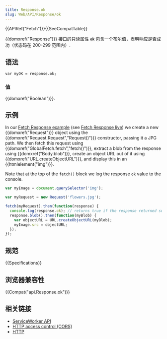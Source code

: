 ```yaml
---
title: Response.ok
slug: Web/API/Response/ok
---
```

{{APIRef("Fetch")}}{{SeeCompatTable}}

{{domxref("Response")}} 接口的只读属性 **`ok`** 包含一个布尔值，表明响应是否成功（状态码在 200-299 范围内）.

## 语法

```plain
var myOK = response.ok;
```

### 值

{{domxref("Boolean")}}.

## 示例

In our [Fetch Response example](https://github.com/mdn/fetch-examples/tree/gh-pages/fetch-response) (see [Fetch Response live](http://mdn.github.io/fetch-examples/fetch-response/)) we create a new {{domxref("Request")}} object using the {{domxref("Request.Request","Request()")}} constructor, passing it a JPG path. We then fetch this request using {{domxref("GlobalFetch.fetch","fetch()")}}, extract a blob from the response using {{domxref("Body.blob")}}, create an object URL out of it using {{domxref("URL.createObjectURL")}}, and display this in an {{htmlelement("img")}}.

Note that at the top of the `fetch()` block we log the response `ok` value to the console.

```js
var myImage = document.querySelector('img');

var myRequest = new Request('flowers.jpg');

fetch(myRequest).then(function(response) {
  console.log(response.ok); // returns true if the response returned successfully
  response.blob().then(function(myBlob) {
    var objectURL = URL.createObjectURL(myBlob);
    myImage.src = objectURL;
  });
});
```

## 规范

{{Specifications}}

## 浏览器兼容性

{{Compat("api.Response.ok")}}

## 相关链接

- [ServiceWorker API](/en-US/docs/Web/API/ServiceWorker_API)
- [HTTP access control (CORS)](/en-US/docs/Web/HTTP/Access_control_CORS)
- [HTTP](/en-US/docs/Web/HTTP)
